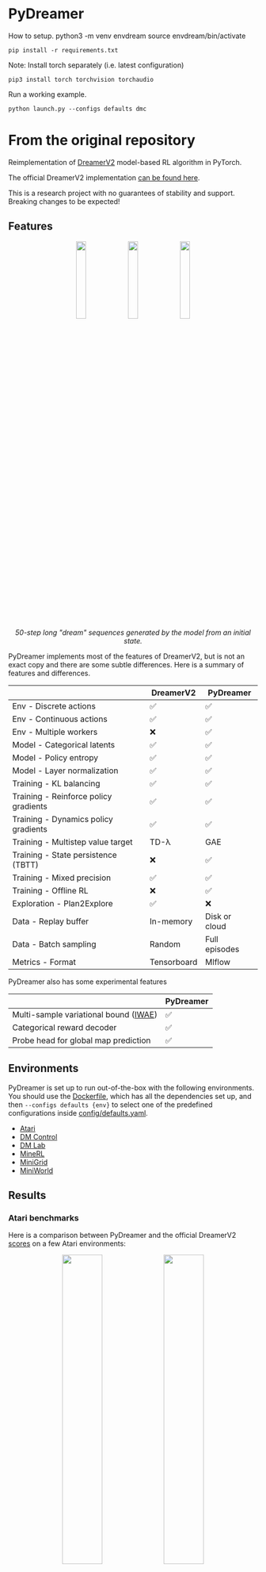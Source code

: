 # PyDreamer


How to setup.
python3 -m venv envdream
source envdream/bin/activate

```
pip install -r requirements.txt
```

Note: Install torch separately (i.e. latest configuration)
```
pip3 install torch torchvision torchaudio
```

Run a working example.
```
python launch.py --configs defaults dmc
```

# From the original repository

Reimplementation of [DreamerV2](https://danijar.com/project/dreamerv2/) model-based RL algorithm in PyTorch. 

The official DreamerV2 implementation [can be found here](https://danijar.com/project/dreamerv2/).

This is a research project with no guarantees of stability and support. Breaking changes to be expected!

## Features

<p align="center">
    <img width="20%" src="https://github.com/jurgisp/pydreamer/blob/main/results/atari/figures/dream_montezuma.gif?raw=true">
    <img width="20%" src="https://github.com/jurgisp/pydreamer/blob/main/results/atari/figures/dream_quadruped.gif?raw=true">
    <img width="20%" src="https://github.com/jurgisp/pydreamer/blob/main/results/atari/figures/dream_dmlab.gif?raw=true">
    <br/>
    <i>50-step long "dream" sequences generated by the model from an initial state.</i>
</p>

PyDreamer implements most of the features of DreamerV2, but is not an exact copy and there are some subtle differences. Here is a summary of features and differences.

|                                       | DreamerV2   | PyDreamer     |
|---------------------------------------|-------------|---------------|
| Env - Discrete actions                | ✅           | ✅             |
| Env - Continuous actions              | ✅           | ✅             |
| Env - Multiple workers                | ❌           | ✅             |
| Model - Categorical latents           | ✅           | ✅             |
| Model - Policy entropy                | ✅           | ✅             |
| Model - Layer normalization           | ✅           | ✅             |
| Training - KL balancing               | ✅           | ✅             |
| Training - Reinforce policy gradients | ✅           | ✅             |
| Training - Dynamics policy gradients  | ✅           | ✅             |
| Training - Multistep value target     | TD-λ        | GAE           |
| Training - State persistence (TBTT)   | ❌           | ✅             |
| Training - Mixed precision            | ✅           | ✅             |
| Training - Offline RL                 | ❌           | ✅             |
| Exploration - Plan2Explore            | ✅           | ❌             |
| Data - Replay buffer                  | In-memory   | Disk or cloud |
| Data - Batch sampling                 | Random      | Full episodes |
| Metrics - Format                      | Tensorboard | Mlflow        |

PyDreamer also has some experimental features

|                                                                          | PyDreamer |
|--------------------------------------------------------------------------|-----------|
| Multi-sample variational bound ([IWAE](http://arxiv.org/abs/1509.00519)) | ✅         |
| Categorical reward decoder                                               | ✅         |
| Probe head for global map prediction                                     | ✅         |


## Environments

PyDreamer is set up to run out-of-the-box with the following environments. 
You should use the [Dockerfile](Dockerfile), which has all the dependencies set up, and then `--configs defaults {env}` to select one of the predefined configurations inside [config/defaults.yaml](config/defaults.yaml).

- [Atari](https://github.com/mgbellemare/Arcade-Learning-Environment)
- [DM Control](https://github.com/deepmind/dm_control)
- [DM Lab](https://github.com/deepmind/lab)
- [MineRL](https://github.com/minerllabs/minerl)
- [MiniGrid](https://github.com/maximecb/gym-minigrid)
- [MiniWorld](https://github.com/maximecb/gym-miniworld)

## Results

### Atari benchmarks

Here is a comparison between PyDreamer and the official DreamerV2 [scores](https://github.com/danijar/dreamerv2/tree/main/scores) on a few Atari environments:

<p align="center">
    <img width="40%" src="https://github.com/jurgisp/pydreamer/blob/main/results/atari/figures/atari_pong.png?raw=true">
    <img width="40%" src="https://github.com/jurgisp/pydreamer/blob/main/results/atari/figures/atari_breakout.png?raw=true">
    <img width="40%" src="https://github.com/jurgisp/pydreamer/blob/main/results/atari/figures/atari_space_invaders.png?raw=true">
    <img width="40%" src="https://github.com/jurgisp/pydreamer/blob/main/results/atari/figures/atari_montezuma_revenge.png?raw=true">
</p>

The results seem comparable, though there are some important differences. These are most likely due to different default hyperparameters, 
and the different buffer sampling (random vs whole episodes)

|                           | DreamerV2          | PyDreamer          |
|---------------------------|--------------------|--------------------|
| `gamma`                   | 0.999              | 0.99               |
| `train_every`             | 16                 | ~42 (1 worker)     |
| `lr` (model,actor,critic) | (2e-4, 4e-5, 1e-4) | (3e-4, 1e-4, 1e-4) |
| `grayscale`               | true               | false              |
| `buffer_size`             | 2e6                | 10e6               |

#### Trainer vs worker speed

PyDreamer uses separate processes for environment workers, so the trainer and workers do not block each other, and the trainer can utilize GPU fully, while workers are running on CPU. That means, however, that there is no `train_every` parameter, and the ratio of gradient updates to environment steps will depend on the hardware used.

To give a rough idea, here is what I'm getting on NVIDIA T4 machine:

- **1.4** gradient steps / sec
- **60** agent steps / sec (single worker)
- **240** env steps / sec (x4 action repeat)
- **42** train_every (= agent steps / gradient steps)

On V100 you should be seeing ~3 gradient steps/sec, so effective `train_every` would be ~20. In that case it is probably best to increase number of workers (`generator_workers`) to accelerate training, unless you are aiming for maximal sample efficiency.


## Running

### Running locally

Install dependencies

```sh
pip install -r requirements.txt
```

If you want to use Atari environment, you need to get Atari ROMs

```sh
pip install atari-py==0.2.9
wget -L -nv http://www.atarimania.com/roms/Roms.rar
apt-get install unrar                                   # brew install unar (Mac)
unrar x Roms.rar                                        # unar -D Roms.rar  (Mac)
unzip ROMS.zip
python -m atari_py.import_roms ROMS
rm -rf Roms.rar *ROMS.zip ROMS
```

Run training (debug CPU mode)

```sh
python launch.py --configs defaults atari debug --env_id Atari-Pong
```

Run training (full GPU mode)

```sh
python launch.py --configs defaults atari atari_pong
```

### Running with Docker

```sh
docker build . -f Dockerfile -t pydreamer
docker run -it pydreamer --configs defaults atari atari_pong
```

### Running on Kubernetes

See [`scripts/kubernetes/run_pydreamer.sh`](scripts/kubernetes/run_pydreamer.sh)

## Configuration

All of the configuration is done via YAML files stored in [config/*.yaml](config). PyDreamer automatically loads **all** YAML files it finds there, and when you specify `--configs {section1} {section2} ...` it takes a **union** of the sections with given names.

The typical usage is to specify `--configs defaults {env_config} {experiment}`, where

- `defaults` loads the default settings from [config/defaults.yaml](config/defaults.yaml#L1)
- `{env_config}` (e.g. `atari`) overrides the environment-specific settings from [config/defaults.yaml](config/defaults.yaml#L144)
- `{experiment}` (e.g. `atari_pong`) loads the experiment parameters from [config/experiments.yaml](config/experiments.yaml)

You can also override individual parameters with command line arguments, e.g.

```sh
python launch.py --configs defaults atari --env_id Atari-Pong --gamma 0.995
```

## Mlflow Tracking

PyDreamer relies quite heavily on [Mlflow](https://www.mlflow.org/docs/latest/tracking.html) tracking to log metrics, images, store model checkpoints and even replay buffer. 

That does NOT mean you need to have a Mlflow tracking server installed. By default, `mlflow` is just a pip package, which stores all metrics and files locally under `./mlruns` directory.

That said, if you are running experiments on the cloud, it is *very* convenient to set up a persistent Mlflow [tracking server](https://www.mlflow.org/docs/latest/tracking.html#mlflow-tracking-servers). In that case just set the `MLFLOW_TRACKING_URI` env variable, and all the metrics will be sent to the server instead of written to the local dir.

Note that the replay buffer is just a directory with mlflow artifacts in `*.npz` format, so if you set up an S3 or GCS mlflow artifact store, the replay buffer will be actually stored on the cloud and replayed from there! This makes it easy to persist data across container restarts, but be careful to store data in the same cloud region as the training containers, to avoid data transfer charges.